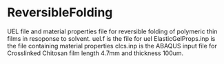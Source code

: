 # ReversibleFolding
UEL file and material properties file for reversible folding of polymeric thin films in resoponse to solvent.
uel.f is the file for uel
ElasticGelProps.inp is the file containing material properties
clcs.inp is the ABAQUS input file for Crosslinked Chitosan film length 4.7mm and thickness 100um.
